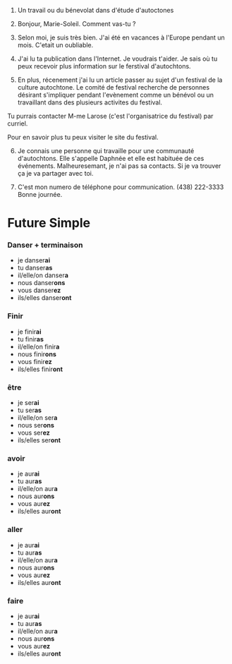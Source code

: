 1) Un travail ou du bénevolat dans d'étude d'autoctones

2) Bonjour, Marie-Soleil. Comment vas-tu ?

3) Selon moi, je suis très bien.
J'ai été en vacances à l'Europe pendant un mois. C'etait un oubliable.

4) J'ai lu ta publication dans l'Internet. Je voudrais t'aider. Je sais où tu peux recevoir plus information sur le ferstival d'autochtons.

5) En plus, récenement j'ai lu un article passer au sujet d'un festival de la culture autochtone. Le comité de festival recherche de personnes désirant s'impliquer pendant l'evènement comme un bénévol ou un travaillant dans des plusieurs activites du festival.

Tu purrais contacter M-me Larose (c'est l'organisatrice du festival) par curriel.

Pour en savoir plus tu peux visiter le site du festival.

6) Je connais une personne qui travaille pour une communauté d'autochtons. Elle s'appelle Daphnée et elle est habituée de ces événements. Malheuresemant, je n'ai pas sa contacts. Si je va trouver ça je va partager avec toi.

7) C'est mon numero de téléphone pour communication.
(438) 222-3333
Bonne journée.




# Future Simple

### Danser + terminaison

- je danser**ai**
- tu danser**as**
- il/elle/on danser**a**
- nous danser**ons**
- vous danser**ez**
- ils/elles danser**ont**

### Finir

- je finir**ai**
- tu finir**as**
- il/elle/on finir**a**
- nous finir**ons**
- vous finir**ez**
- ils/elles finir**ont**

### être

- je ser**ai**
- tu ser**as**
- il/elle/on ser**a**
- nous ser**ons**
- vous ser**ez**
- ils/elles ser**ont**

### avoir

- je aur**ai**
- tu aur**as**
- il/elle/on aur**a**
- nous aur**ons**
- vous aur**ez**
- ils/elles aur**ont**

### aller

- je aur**ai**
- tu aur**as**
- il/elle/on aur**a**
- nous aur**ons**
- vous aur**ez**
- ils/elles aur**ont**

### faire

- je aur**ai**
- tu aur**as**
- il/elle/on aur**a**
- nous aur**ons**
- vous aur**ez**
- ils/elles aur**ont**
